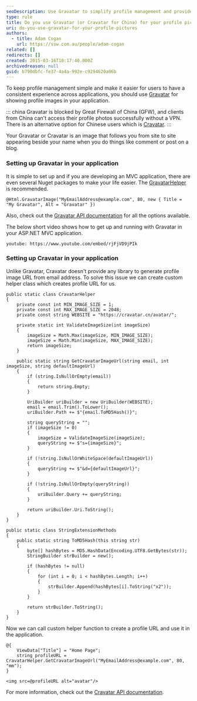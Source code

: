 ```yaml
---
seoDescription: Use Gravatar to simplify profile management and provide a consistent experience across applications, as it allows your Gravatar image to follow you from site to site.
type: rule
title: Do you use Gravatar (or Cravatar for China) for your profile pictures?
uri: do-you-use-gravatar-for-your-profile-pictures
authors:
  - title: Adam Cogan
    url: https://ssw.com.au/people/adam-cogan
related: []
redirects: []
created: 2015-03-16T10:17:40.000Z
archivedreason: null
guid: b790dbfc-fe37-4a4a-992e-c9294620a06b
---
```


To keep profile management simple and make it easier for users to have a consistent experience across applications, you should use [Gravatar](https://en.gravatar.com/) for showing profile images in your application.

::: china
Gravatar is blocked by Great Firewall of China (GFW), and clients from China can't access their profile photos successfully without a VPN. There is an alternative option for Chinese users which is [Cravatar](https://cravatar.cn/).
:::

Your Gravatar or Cravatar is an image that follows you from site to site appearing beside your name when you do things like comment or post on a blog.

<!--endintro-->

### Setting up Gravatar in your application

It is simple to set up and if you are developing an MVC application, there are even several Nuget packages to make your life easier. The [GravatarHelper](https://www.nuget.org/packages/GravatarHelper) is recommended.

```aspnet
@Html.GravatarImage("MyEmailAddress@example.com", 80, new { Title = "My Gravatar", Alt = "Gravatar" })
```

Also, check out the [Gravatar API documentation](https://en.gravatar.com/site/implement/images/) for all the options available.

The below short video shows how to get up and running with Gravatar in your ASP.NET MVC application.

`youtube: https://www.youtube.com/embed/rjFjVD9jPIk`

### Setting up Cravatar in your application

Unlike Gravatar, Cravatar doesn't provide any library to generate profile image URL from email address. To solve this issue we can create custom helper class which creates profile URL for us.

```
public static class CravatarHelper
{
    private const int MIN_IMAGE_SIZE = 1;
    private const int MAX_IMAGE_SIZE = 2048;
    private const string WEBSITE = "https://cravatar.cn/avatar/";

    private static int ValidateImageSize(int imageSize)
    {
        imageSize = Math.Max(imageSize, MIN_IMAGE_SIZE);
        imageSize = Math.Min(imageSize, MAX_IMAGE_SIZE);
        return imageSize;
    }

    public static string GetCravatarImageUrl(string email, int imageSize, string defaultImageUrl)
    {
        if (string.IsNullOrEmpty(email))
        {
            return string.Empty;
        }

        UriBuilder uriBuilder = new UriBuilder(WEBSITE);
        email = email.Trim().ToLower();
        uriBuilder.Path += $"{email.ToMD5Hash()}";

        string queryString = "";
        if (imageSize != 0)
        {
            imageSize = ValidateImageSize(imageSize);
            queryString += $"s={imageSize}";
        }

        if (!string.IsNullOrWhiteSpace(defaultImageUrl))
        {
            queryString += $"&d={defaultImageUrl}";
        }

        if (!string.IsNullOrEmpty(queryString))
        {
            uriBuilder.Query += queryString;
        }

        return uriBuilder.Uri.ToString();
    }
}

public static class StringExtensionMethods
{
    public static string ToMD5Hash(this string str)
    {
        byte[] hashBytes = MD5.HashData(Encoding.UTF8.GetBytes(str));
        StringBuilder strBuilder = new();

        if (hashBytes != null)
        {
            for (int i = 0; i < hashBytes.Length; i++)
            {
                strBuilder.Append(hashBytes[i].ToString("x2"));
            }
        }

        return strBuilder.ToString();
    }
}
```

Now we can call custom helper function to create a profile URL and use it in the application.

```
@{
    ViewData["Title"] = "Home Page";
    string profileURL = CravatarHelper.GetCravatarImageUrl("MyEmailAddress@example.com", 80, "mm");
}

<img src=@profileURL alt="avatar"/>
```

For more information, check out the [Cravatar API documentation](https://cravatar.com/developer/api).
